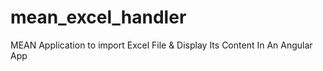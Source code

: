 # mean_excel_handler
MEAN Application to import Excel File &amp; Display Its Content In An Angular App
